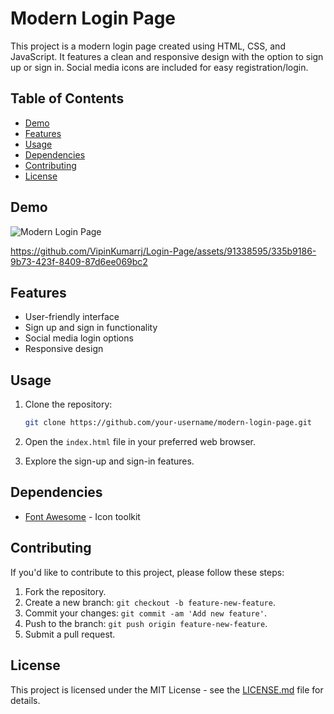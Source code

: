 # Modern Login Page

This project is a modern login page created using HTML, CSS, and JavaScript. It features a clean and responsive design with the option to sign up or sign in. Social media icons are included for easy registration/login.

## Table of Contents

- [Demo](#demo)
- [Features](#features)
- [Usage](#usage)
- [Dependencies](#dependencies)
- [Contributing](#contributing)
- [License](#license)

## Demo

![Modern Login Page](demo.gif)



https://github.com/VipinKumarrj/Login-Page/assets/91338595/335b9186-9b73-423f-8409-87d6ee069bc2




## Features

- User-friendly interface
- Sign up and sign in functionality
- Social media login options
- Responsive design

## Usage

1. Clone the repository:

    ```bash
    git clone https://github.com/your-username/modern-login-page.git
    ```

2. Open the `index.html` file in your preferred web browser.

3. Explore the sign-up and sign-in features.

## Dependencies

- [Font Awesome](https://fontawesome.com/) - Icon toolkit

## Contributing

If you'd like to contribute to this project, please follow these steps:

1. Fork the repository.
2. Create a new branch: `git checkout -b feature-new-feature`.
3. Commit your changes: `git commit -am 'Add new feature'`.
4. Push to the branch: `git push origin feature-new-feature`.
5. Submit a pull request.

## License

This project is licensed under the MIT License - see the [LICENSE.md](LICENSE.md) file for details.
